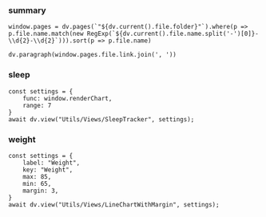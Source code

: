### summary
```dataviewjs
window.pages = dv.pages(`"${dv.current().file.folder}"`).where(p => p.file.name.match(new RegExp(`${dv.current().file.name.split('-')[0]}-\\d{2}-\\d{2}`))).sort(p => p.file.name)

dv.paragraph(window.pages.file.link.join(', '))
```


### sleep
```dataviewjs
const settings = {
	func: window.renderChart,
	range: 7
}
await dv.view("Utils/Views/SleepTracker", settings);
```
### weight
```dataviewjs
const settings = {
	label: "Weight",
	key: "Weight",
	max: 85,
	min: 65,
    margin: 3,
}
await dv.view("Utils/Views/LineChartWithMargin", settings);
```